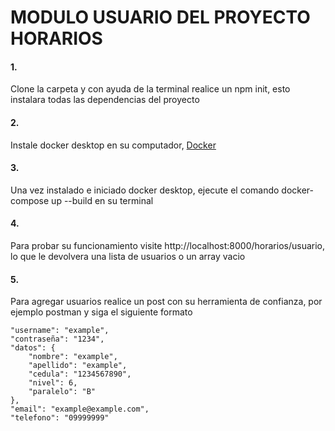 # MODULO USUARIO DEL PROYECTO HORARIOS
#### 1. 
Clone la carpeta y con ayuda de la terminal realice un npm init, esto instalara todas las dependencias del proyecto
#### 2.
Instale docker desktop en su computador, [Docker](https://www.docker.com/get-started/)
#### 3.
Una vez instalado e iniciado docker desktop, ejecute el comando docker-compose up --build en su terminal
#### 4.
Para probar su funcionamiento visite http://localhost:8000/horarios/usuario, lo que le devolvera una lista de usuarios o un array vacio

#### 5.
Para agregar usuarios realice un post con su herramienta de confianza, por ejemplo postman
y siga el siguiente formato

    "username": "example",
    "contraseña": "1234",
    "datos": {
        "nombre": "example",
        "apellido": "example",
        "cedula": "1234567890",
        "nivel": 6,
        "paralelo": "B"
    },
    "email": "example@example.com",
    "telefono": "09999999"


